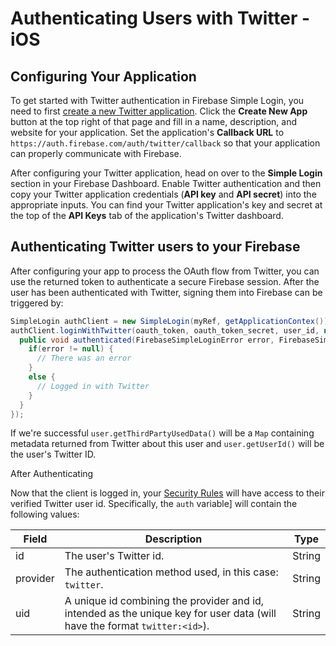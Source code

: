 # Authenticating Users with Twitter - iOS


## Configuring Your Application

To get started with Twitter authentication in Firebase Simple Login, you need to first [create a new Twitter application](https://apps.twitter.com/). Click the __Create New App__ button at the top right of that page and fill in a name, description, and website for your application. Set the application's __Callback URL__ to `https://auth.firebase.com/auth/twitter/callback` so that your application can properly communicate with Firebase.

After configuring your Twitter application, head on over to the __Simple Login__ section in your Firebase Dashboard. Enable Twitter authentication and then copy your Twitter application credentials (__API key__ and __API secret__) into the appropriate inputs. You can find your Twitter application's key and secret at the top of the __API Keys__ tab of the application's Twitter dashboard.



## Authenticating Twitter users to your Firebase

After configuring your app to process the OAuth flow from Twitter, you can use the returned token to authenticate a secure Firebase session. After the user has been authenticated with Twitter, signing them into Firebase can be triggered by:

```java
SimpleLogin authClient = new SimpleLogin(myRef, getApplicationContex());
authClient.loginWithTwitter(oauth_token, oauth_token_secret, user_id, new SimpleLoginAuthenticatedHandler() {
  public void authenticated(FirebaseSimpleLoginError error, FirebaseSimpleLoginUser user) {
    if(error != null) {
      // There was an error
    }
    else {
      // Logged in with Twitter
    }
  }
});
```

If we're successful `user.getThirdPartyUsedData()` will be a `Map` containing metadata returned from Twitter about this user and `user.getUserId()` will be the user's Twitter ID.

After Authenticating

Now that the client is logged in, your [Security Rules](https://www.firebase.com/docs/android/guide/securing-data.html) will have access to their verified Twitter user id. Specifically, the `auth` variable] will contain the following values:


| Field | Description | Type |
| --- | --- | --- |
| id | The user's Twitter id. | String |
| provider | The authentication method used, in this case: `twitter`. | String |
| uid | A unique id combining the provider and id, intended as the unique key for user data (will have the format `twitter:<id>`). | String |
